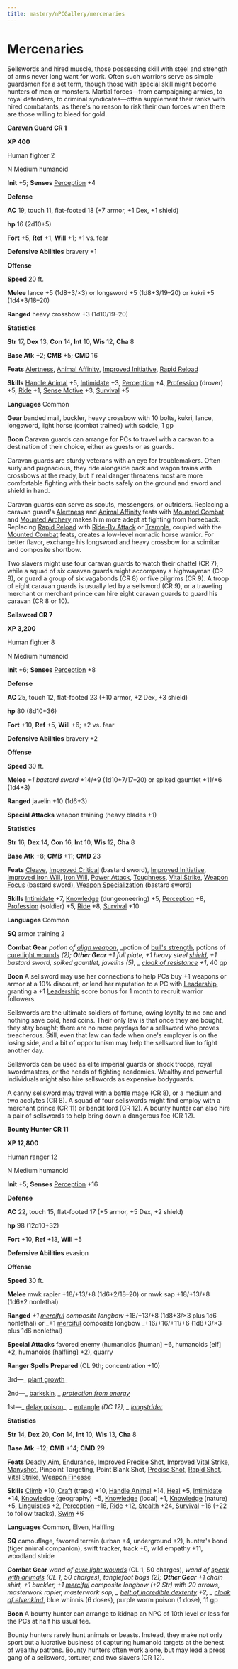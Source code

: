 ```yaml
---
title: mastery/nPCGallery/mercenaries
---
```

# Mercenaries

Sellswords and hired muscle, those possessing skill with steel and strength of arms never long want for work. Often such warriors serve as simple guardsmen for a set term, though those with special skill might become hunters of men or monsters. Martial forces—from campaigning armies, to royal defenders, to criminal syndicates—often supplement their ranks with hired combatants, as there's no reason to risk their own forces when there are those willing to bleed for gold.

**Caravan Guard CR 1**

**XP 400**

Human fighter 2

N Medium humanoid

**Init** +5; **Senses** [Perception](../../skills/perception#_perception) +4

**Defense**

**AC** 19, touch 11, flat-footed 18 (+7 armor, +1 Dex, +1 shield)

**hp** 16 (2d10+5)

**Fort** +5, **Ref** +1, **Will** +1; +1 vs. fear

**Defensive Abilities** bravery +1

**Offense**

**Speed** 20 ft.

**Melee** lance +5 (1d8+3/×3) or longsword +5 (1d8+3/19–20) or kukri +5 (1d4+3/18–20)

**Ranged** heavy crossbow +3 (1d10/19–20)

**Statistics**

**Str** 17, **Dex** 13, **Con** 14, **Int** 10, **Wis** 12, **Cha** 8

**Base Atk** +2; **CMB** +5; **CMD** 16

**Feats** [Alertness](../../feats#_alertness), [Animal Affinity](../../feats#_animal-affinity), [Improved Initiative](../../feats#_improved-initiative), [Rapid Reload](../../feats#_rapid-reload)

**Skills** [Handle Animal](../../skills/handleAnimal#_handle-animal) +5, [Intimidate](../../skills/intimidate#_intimidate) +3, [Perception](../../skills/perception#_perception) +4, [Profession](../../skills/profession#_profession) (drover) +5, [Ride](../../skills/ride#_ride) +1, [Sense Motive](../../skills/senseMotive#_sense-motive) +3, [Survival](../../skills/survival#_survival) +5

**Languages** Common

**Gear** banded mail, buckler, heavy crossbow with 10 bolts, kukri, lance, longsword, light horse (combat trained) with saddle, 1 gp

**Boon** Caravan guards can arrange for PCs to travel with a caravan to a destination of their choice, either as guests or as guards.

Caravan guards are sturdy veterans with an eye for troublemakers. Often surly and pugnacious, they ride alongside pack and wagon trains with crossbows at the ready, but if real danger threatens most are more comfortable fighting with their boots safely on the ground and sword and shield in hand.

Caravan guards can serve as scouts, messengers, or outriders. Replacing a caravan guard's [Alertness](../../feats#_alertness) and [Animal Affinity](../../feats#_animal-affinity) feats with [Mounted Combat](../../feats#_mounted-combat) and [Mounted Archery](../../feats#_mounted-archery) makes him more adept at fighting from horseback. Replacing [Rapid Reload](../../feats#_rapid-reload) with [Ride-By Attack](../../feats#_ride-by-attack) or [Trample](../../feats#_trample), coupled with the [Mounted Combat](../../feats#_mounted-combat) feats, creates a low-level nomadic horse warrior. For better flavor, exchange his longsword and heavy crossbow for a scimitar and composite shortbow.

Two slavers might use four caravan guards to watch their chattel (CR 7), while a squad of six caravan guards might accompany a highwayman (CR 8), or guard a group of six vagabonds (CR 8) or five pilgrims (CR 9). A troop of eight caravan guards is usually led by a sellsword (CR 9), or a traveling merchant or merchant prince can hire eight caravan guards to guard his caravan (CR 8 or 10).

**Sellsword CR 7**

**XP 3,200**

Human fighter 8

N Medium humanoid

**Init** +6; **Senses** [Perception](../../skills/perception#_perception) +8

**Defense**

**AC** 25, touch 12, flat-footed 23 (+10 armor, +2 Dex, +3 shield)

**hp** 80 (8d10+36)

**Fort** +10, **Ref** +5, **Will** +6; +2 vs. fear

**Defensive Abilities** bravery +2

**Offense**

**Speed** 30 ft.

**Melee** _+1 bastard sword_ +14/+9 (1d10+7/17–20) or spiked gauntlet +11/+6 (1d4+3)

**Ranged** javelin +10 (1d6+3)

**Special Attacks** weapon training (heavy blades +1)

**Statistics**

**Str** 16, **Dex** 14, **Con** 16, **Int** 10, **Wis** 12, **Cha** 8

**Base Atk** +8; **CMB** +11; **CMD** 23

**Feats** [Cleave](../../feats#_cleave), [Improved Critical](../../feats#_improved-critical) (bastard sword), [Improved Initiative](../../feats#_improved-initiative), [Improved Iron Will](../../feats#_improved-iron-will), [Iron Will](../../feats#_iron-will), [Power Attack](../../feats#_power-attack), [Toughness](../../feats#_toughness), [Vital Strike](../../feats#_vital-strike), [Weapon Focus](../../feats#_weapon-focus) (bastard sword), [Weapon Specialization](../../feats#_weapon-specialization) (bastard sword)

**Skills** [Intimidate](../../skills/intimidate#_intimidate) +7, [Knowledge](../../skills/knowledge#_knowledge) (dungeoneering) +5, [Perception](../../skills/perception#_perception) +8, [Profession](../../skills/profession#_profession) (soldier) +5, [Ride](../../skills/ride#_ride) +8, [Survival](../../skills/survival#_survival) +10

**Languages** Common

**SQ** armor training 2

**Combat Gear** _potion of [align weapon](../../spells/alignWeapon#_align-weapon)_, _potion of [bull's strength](../../spells/bullSStrength#_bull-s-strength), potions of [cure light wounds](../../spells/cureLightWounds#_cure-light-wounds) _(2); **Other Gear** _+1 full plate_, _+1 heavy steel [shield](../../spells/shield#_shield)_, _+1 bastard sword_, spiked gauntlet, javelins (5), _ [cloak of resistance](../../magicItems/wondrousItems#_cloak-of-resistance) +1_, 40 gp

**Boon** A sellsword may use her connections to help PCs buy +1 weapons or armor at a 10% discount, or lend her reputation to a PC with [Leadership](../../feats#_leadership), granting a +1 [Leadership](../../feats#_leadership) score bonus for 1 month to recruit warrior followers.

Sellswords are the ultimate soldiers of fortune, owing loyalty to no one and nothing save cold, hard coins. Their only law is that once they are bought, they stay bought; there are no more paydays for a sellsword who proves treacherous. Still, even that law can fade when one's employer is on the losing side, and a bit of opportunism may help the sellsword live to fight another day.

Sellswords can be used as elite imperial guards or shock troops, royal swordmasters, or the heads of fighting academies. Wealthy and powerful individuals might also hire sellswords as expensive bodyguards.

A canny sellsword may travel with a battle mage (CR 8), or a medium and two acolytes (CR 8). A squad of four sellswords might find employ with a merchant prince (CR 11) or bandit lord (CR 12). A bounty hunter can also hire a pair of sellswords to help bring down a dangerous foe (CR 12).

**Bounty Hunter CR 11**

**XP 12,800**

Human ranger 12

N Medium humanoid

**Init** +5; **Senses** [Perception](../../skills/perception#_perception) +16

**Defense**

**AC** 22, touch 15, flat-footed 17 (+5 armor, +5 Dex, +2 shield)

**hp** 98 (12d10+32)

**Fort** +10, **Ref** +13, **Will** +5

**Defensive Abilities** evasion

**Offense**

**Speed** 30 ft.

**Melee** mwk rapier +18/+13/+8 (1d6+2/18–20) or mwk sap +18/+13/+8 (1d6+2 nonlethal)

**Ranged** _+1 [merciful](../../magicItems/weapons#_weapons-merciful) composite longbow_ +18/+13/+8 (1d8+3/×3 plus 1d6 nonlethal) or _+1 [merciful](../../magicItems/weapons#_weapons-merciful) composite longbow _+16/+16/+11/+6 (1d8+3/×3 plus 1d6 nonlethal)

**Special Attacks** favored enemy (humanoids [human] +6, humanoids [elf] +2, humanoids [halfling] +2), quarry

**Ranger Spells Prepared** (CL 9th; concentration +10)

3rd—_ [plant growth](../../spells/plantGrowth#_plant-growth)_

2nd—_ [barkskin](../../spells/barkskin#_barkskin)_, _ [protection from energy](../../spells/protectionFromEnergy#_protection-from-energy)_

1st—_ [delay poison](../../spells/delayPoison#_delay-poison)_, _ [entangle](../../spells/entangle#_entangle) _(DC 12), _ [longstrider](../../spells/longstrider#_longstrider)_

**Statistics**

**Str** 14, **Dex** 20, **Con** 14, **Int** 10, **Wis** 13, **Cha** 8

**Base Atk** +12; **CMB** +14; **CMD** 29

**Feats** [Deadly Aim](../../feats#_deadly-aim), [Endurance](../../feats#_endurance), [Improved Precise Shot](../../feats#_improved-precise-shot), [Improved Vital Strike](../../feats#_improved-vital-strike), [Manyshot](../../feats#_manyshot), Pinpoint Targeting, Point Blank Shot, [Precise Shot](../../feats#_precise-shot), [Rapid Shot](../../feats#_rapid-shot), [Vital Strike](../../feats#_vital-strike), [Weapon Finesse](../../feats#_weapon-finesse)

**Skills** [Climb](../../skills/climb#_climb) +10, [Craft](../../skills/craft#_craft) (traps) +10, [Handle Animal](../../skills/handleAnimal#_handle-animal) +14, [Heal](../../skills/heal#_heal) +5, [Intimidate](../../skills/intimidate#_intimidate) +14, [Knowledge](../../skills/knowledge#_knowledge) (geography) +5, [Knowledge](../../skills/knowledge#_knowledge) (local) +1, [Knowledge](../../skills/knowledge#_knowledge) (nature) +5, [Linguistics](../../skills/linguistics#_linguistics) +2, [Perception](../../skills/perception#_perception) +16, [Ride](../../skills/ride#_ride) +12, [Stealth](../../skills/stealth#_stealth) +24, [Survival](../../skills/survival#_survival) +16 (+22 to follow tracks), [Swim](../../skills/swim#_swim) +6

**Languages** Common, Elven, Halfling

**SQ** camouflage, favored terrain (urban +4, underground +2), hunter's bond (tiger animal companion), swift tracker, track +6, wild empathy +11, woodland stride

**Combat Gear** _wand of [cure light wounds](../../spells/cureLightWounds#_cure-light-wounds)_ (CL 1, 50 charges), _wand of [speak with animals](../../spells/speakWithAnimals#_speak-with-animals) _(CL 1, 50 charges), tanglefoot bags (2); **Other Gear** _+1 chain shirt_, _+1 buckler_, _+1 [merciful](../../magicItems/weapons#_weapons-merciful) composite longbow_ (+2 Str) with 20 arrows, masterwork rapier, masterwork sap, _ [belt of incredible dexterity](../../magicItems/wondrousItems#_belt-of-incredible-dexterity) +2_, _ [cloak of elvenkind](../../magicItems/wondrousItems#_cloak-of-elvenkind)_, blue whinnis (6 doses), purple worm poison (1 dose), 11 gp

**Boon** A bounty hunter can arrange to kidnap an NPC of 10th level or less for the PCs at half his usual fee.

Bounty hunters rarely hunt animals or beasts. Instead, they make not only sport but a lucrative business of capturing humanoid targets at the behest of wealthy patrons. Bounty hunters often work alone, but may lead a press gang of a sellsword, torturer, and two slavers (CR 12).


